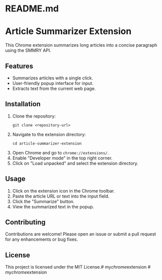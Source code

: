 # README.md

# Article Summarizer Extension

This Chrome extension summarizes long articles into a concise paragraph using the SMMRY API.

## Features

- Summarizes articles with a single click.
- User-friendly popup interface for input.
- Extracts text from the current web page.

## Installation

1. Clone the repository:
   ```
   git clone <repository-url>
   ```
2. Navigate to the extension directory:
   ```
   cd article-summarizer-extension
   ```
3. Open Chrome and go to `chrome://extensions/`.
4. Enable "Developer mode" in the top right corner.
5. Click on "Load unpacked" and select the extension directory.

## Usage

1. Click on the extension icon in the Chrome toolbar.
2. Paste the article URL or text into the input field.
3. Click the "Summarize" button.
4. View the summarized text in the popup.

## Contributing

Contributions are welcome! Please open an issue or submit a pull request for any enhancements or bug fixes.

## License

This project is licensed under the MIT License.#   m y _ c h r o m e _ e x t e n s i o n  
 #   m y _ c h r o m e _ e x t e n s i o n  
 